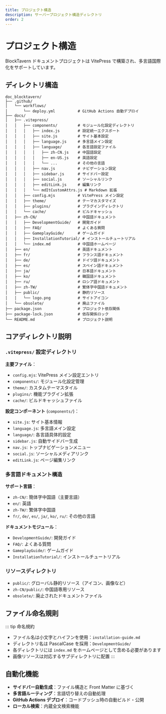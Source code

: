 ```yaml
---
title: プロジェクト構造
description: サーバープロジェクト構造ディレクトリ
order: 2
---
```



# プロジェクト構造

BlockTavern ドキュメントプロジェクトは VitePress で構築され、多言語国際化をサポートしています。

## ディレクトリ構造

```
doc_blocktavern/
├── .github/
│   └── workflows/
│       └── deploy.yml          # GitHub Actions 自動デプロイ
├── docs/
│   ├── .vitepress/
│   │   ├── components/         # モジュール化設定ディレクトリ
│   │   │   ├── index.js        # 設定統一エクスポート
│   │   │   ├── site.js         # サイト基本設定
│   │   │   ├── language.js     # 多言語メイン設定
│   │   │   ├── language/       # 各言語設定ファイル
│   │   │   │   ├── zh-CN.js    # 中国語設定
│   │   │   │   ├── en-US.js    # 英語設定
│   │   │   │   └── ...         # その他の言語
│   │   │   ├── nav.js          # ナビゲーション設定
│   │   │   ├── sidebar.js      # サイドバー設定
│   │   │   ├── social.js       # ソーシャルリンク
│   │   │   ├── editLink.js     # 編集リンク
│   │   │   └── mdItCustomAttrs.js # Markdown 拡張
│   │   ├── config.mjs          # VitePress メイン設定
│   │   ├── theme/              # テーマカスタマイズ
│   │   ├── plugins/            # プラグインディレクトリ
│   │   └── cache/              # ビルドキャッシュ
│   ├── zh-CN/                  # 中国語ドキュメント
│   │   ├── DevelopmentGuide/   # 開発ガイド
│   │   ├── FAQ/                # よくある質問
│   │   ├── GameplayGuide/      # ゲームガイド
│   │   ├── InstallationTutorial/ # インストールチュートリアル
│   │   └── index.md            # 中国語ホームページ
│   ├── en/                     # 英語ドキュメント
│   ├── fr/                     # フランス語ドキュメント
│   ├── de/                     # ドイツ語ドキュメント
│   ├── es/                     # スペイン語ドキュメント
│   ├── ja/                     # 日本語ドキュメント
│   ├── ko/                     # 韓国語ドキュメント
│   ├── ru/                     # ロシア語ドキュメント
│   ├── zh-TW/                  # 繁体字中国語ドキュメント
│   ├── public/                 # 静的リソース
│   │   └── logo.png            # サイトアイコン
│   └── obsolete/               # 廃止ファイル
├── package.json                # プロジェクト依存関係
├── package-lock.json           # 依存関係ロック
└── README.md                   # プロジェクト説明
```

## コアディレクトリ説明

### `.vitepress/` 設定ディレクトリ

**主要ファイル**：
- `config.mjs`: VitePress メイン設定エントリ
- `components/`: モジュール化設定管理
- `theme/`: カスタムテーマスタイル
- `plugins/`: 機能プラグイン拡張
- `cache/`: ビルドキャッシュファイル

**設定コンポーネント** (`components/`)：
- `site.js`: サイト基本情報
- `language.js`: 多言語メイン設定
- `language/`: 各言語具体的設定
- `sidebar.js`: 自動サイドバー生成
- `nav.js`: トップナビゲーションメニュー
- `social.js`: ソーシャルメディアリンク
- `editLink.js`: ページ編集リンク

### 多言語ドキュメント構造

**サポート言語**：
- `zh-CN/`: 簡体字中国語（主要言語）
- `en/`: 英語
- `zh-TW/`: 繁体字中国語
- `fr/`, `de/`, `es/`, `ja/`, `ko/`, `ru/`: その他の言語

**ドキュメントモジュール**：
- `DevelopmentGuide/`: 開発ガイド
- `FAQ/`: よくある質問
- `GameplayGuide/`: ゲームガイド
- `InstallationTutorial/`: インストールチュートリアル

### リソースディレクトリ

- `public/`: グローバル静的リソース（アイコン、画像など）
- `zh-CN/public/`: 中国語専用リソース
- `obsolete/`: 廃止されたドキュメントファイル

## ファイル命名規則

::: tip 命名規約
- ファイル名は小文字とハイフンを使用：`installation-guide.md`
- ディレクトリ名は PascalCase を採用：`DevelopmentGuide/`
- 各ディレクトリには `index.md` をホームページとして含める必要があります
- 画像リソースは対応するサブディレクトリに配置
:::

## 自動化機能

- **サイドバー自動生成**：ファイル構造と Front Matter に基づく
- **多言語ルーティング**：言語切り替えの自動処理
- **GitHub Actions デプロイ**：コードプッシュ時の自動ビルド・公開
- **ローカル検索**：内蔵全文検索機能

<Contributors />

<GitHistoryInformation />